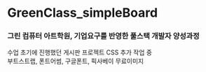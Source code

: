# GreenClass_simpleBoard

<h3>그린 컴퓨터 아트학원, 기업요구를 반영한 풀스택 개발자 양성과정</h3>


<p>
  수업 초기에 진행했던 게시판 프로젝트 CSS 추가 작업 중
  <br>
  부트스트랩, 폰트어썸, 구글폰트, 픽사베이 무료이미지
</p>
